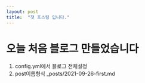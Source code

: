 ```yaml
---
layout: post
title:  "첫 포스팅 입니다."
---
```


# 오늘 처음 블로그 만들었습니다
1. config.yml에서 블로그 전체설정
2. post이름형식 _posts/2021-09-26-first.md
